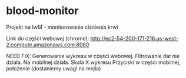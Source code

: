 # blood-monitor
Projekt na IwM - monitorowanie ciśnienia krwi



Link do części webowej (chrome):
http://ec2-54-200-171-216.us-west-2.compute.amazonaws.com:8080


NEED FIX:
Generowanie wykresu w części webowej. Filtrowanie dat nie działa. Na mobilnej działa.
Skala X wykresu
Przyciski w części mobilnej, położenie (dostaniemy uwagi na mejla)
